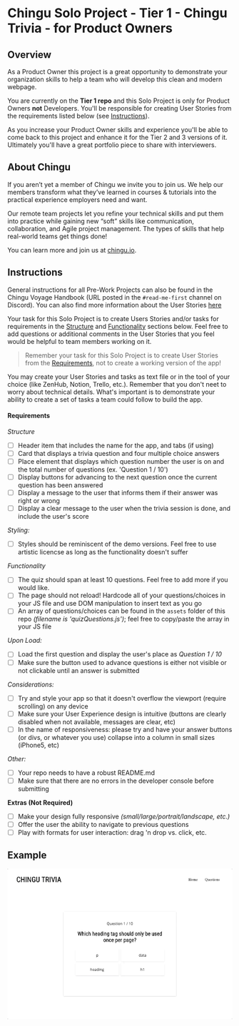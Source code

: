 # Chingu Solo Project - Tier 1 - Chingu Trivia - for Product Owners

## Overview 

As a Product Owner this project is a great opportunity to demonstrate your organization skills to help a team who will develop this clean and modern webpage. 

You are currently on the **Tier 1 repo** and this Solo Project is only for Product Owners **not** Developers. You'll be responsible for creating User Stories from the requirements listed below (see [Instructions](#instructions)). 

As you increase your Product Owner skills and experience you'll be able to come back to this project and enhance it for the Tier 2 and 3 versions of it. Ultimately you'll have a great portfolio piece to share with interviewers.
## About Chingu

If you aren’t yet a member of Chingu we invite you to join us. We help our 
members transform what they’ve learned in courses & tutorials into the 
practical experience employers need and want.

Our remote team projects let you refine your technical skills and put them 
into practice while gaining new “soft” skills like communication, 
collaboration, and Agile project management. The types of skills that 
help real-world teams get things done!

You can learn more and join us at [chingu.io](https://chingu.io).

## Instructions

General instructions for all Pre-Work Projects can also be found in the Chingu Voyage Handbook (URL posted in the `#read-me-first` channel on Discord). You can also find more information about the User Stories [here](https://docs.chingu.io/projres/agile101#building-the-backlog)

Your task for this Solo Project is to create Users Stories and/or tasks for 
requirements in the [Structure](#structure) and [Functionality](#functionality) sections below.
Feel free to add questions or additional comments in the User Stories that you 
feel would be helpful to team members working on it.

> Remember your task for this Solo Project is to create User Stories from the [Requirements](#requirements), not to create a working version of the app!

You may create your User Stories and tasks as text file or in the tool of your choice (like ZenHub, Notion, Trello, etc.). Remember that you don't neet to worry about technical details. What's important is to demonstrate your ability to create a set of tasks a team could follow to build the app.

#### Requirements

*Structure*

- [ ] Header item that includes the name for the app, and tabs (if using)
- [ ] Card that displays a trivia question and four multiple choice answers
- [ ] Place element that displays which question number the user is on and the total number of questions (ex. 'Question 1 / 10')
- [ ] Display buttons for advancing to the next question once the current question has been answered
- [ ] Display a message to the user that informs them if their answer was right or wrong
- [ ] Display a clear message to the user when the trivia session is done, and include the user's score

*Styling:*

- [ ] Styles should be reminiscent of the demo versions. Feel free to use artistic licencse as long as the functionality doesn't suffer 

*Functionality*

- [ ] The quiz should span at least 10 questions. Feel free to add more if you would like.
- [ ] The page should not reload! Hardcode all of your questions/choices in your JS file and use DOM manipulation to insert text as you go
- [ ] An array of questions/choices can be found in the `assets` folder of this repo *(filename is 'quizQuestions.js')*; feel free to copy/paste the array in your JS file

*Upon Load:*

- [ ] Load the first question and display the user's place as *Question 1 / 10*
- [ ] Make sure the button used to advance questions is either not visible or not clickable until an answer is submitted

*Considerations:*

- [ ] Try and style your app so that it doesn't overflow the viewport (require scrolling) on any device
- [ ] Make sure your User Experience design is intuitive (buttons are clearly disabled when not available, messages are clear, etc)
- [ ] In the name of responsiveness: please try and have your answer buttons (or divs, or whatever you use) collapse into a column in small sizes (iPhone5, etc)

*Other:*

- [ ] Your repo needs to have a robust README.md
- [ ] Make sure that there are no errors in the developer console before submitting

**Extras (Not Required)**

- [ ] Make your design fully responsive *(small/large/portrait/landscape, etc.)*
- [ ] Offer the user the ability to navigate to previous questions
- [ ] Play with formats for user interaction: drag 'n drop vs. click, etc.

## Example

![](./assets/chingu_trivia.gif)
